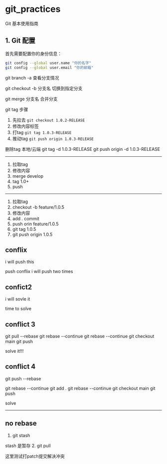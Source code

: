 # git_practices
Git 基本使用指南

## 1. Git 配置

首先需要配置你的身份信息：

```bash
git config --global user.name "你的名字"
git config --global user.email "你的邮箱"
```
git branch -a 
查看分支情况

git checkout -b 分支名
切换到指定分支

git merge 分支名
合并分支

git tag 步骤
1. 先拉去 `git checkout 1.0.2-RELEASE`
2. 修改内容标签
3. 打tag `git tag 1.0.3-RELEASE`
4. 推动tag `git push origin 1.0.3-RELEASE`

删除tag 本地/云端
git tag -d 1.0.3-RELEASE
git push origin -d 1.0.3-RELEASE


---

1. 拉取tag 
2. 修改内容
3. merge develop
4. tag 1.0+
5. push

---

1. 拉取tag
2. checkout -b feature/1.0.5
3. 修改内容
4. add .  commit
5. push orin feature/1.0.5
6. git tag 1.0.5
7. git push origin 1.0.5



## conflix


i will push this


push conflix
i will push two times

## confict2
i will sovle it

time to solve


## conflict 3

git pull --rebase
git rebase --continue
git rebase --continue
git checkout main
git push





solve it!!!


## conflict 4

git push --rebase

git rebase --continue
git add .
git rebase --continue
git checkout main
git push



solve


----

## no rebase


1. git stash

stash 是暂存
2. git pull





这里测试打patch提交解决冲突
